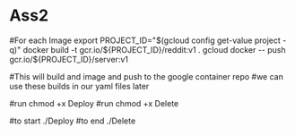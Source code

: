 # Ass2

#For each Image
export PROJECT_ID="$(gcloud config get-value project -q)"
docker build -t gcr.io/${PROJECT_ID}/reddit:v1 .
gcloud docker -- push gcr.io/${PROJECT_ID}/server:v1

#This will build and image and push to the google container repo
#we can use these builds in our yaml files later

#run chmod +x Deploy
#run chmod +x Delete

#to start ./Deploy
#to end ./Delete
